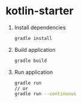 # kotlin-starter

1. Install dependencies

   ```bash
   gradle install
   ```

2. Build application

   ```bash
   gradle build
   ```

3. Run application

   ```bash
   gradle run
   // or
   gradle run --continuous
   ```
